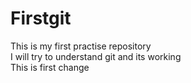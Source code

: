 # Firstgit
This is my first practise repository 
<br>
I will try to understand git and its working
<br>
This is first change

